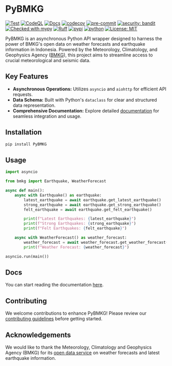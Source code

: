 # PyBMKG

[![Test](https://github.com/kiraware/PyBMKG/workflows/Test/badge.svg)](https://github.com/kiraware/PyBMKG/actions/workflows/test.yml)
[![CodeQL](https://github.com/kiraware/PyBMKG/workflows/CodeQL/badge.svg)](https://github.com/kiraware/PyBMKG/actions/workflows/codeql.yml)
[![Docs](https://readthedocs.org/projects/pybmkg/badge/?version=latest)](https://pybmkg.readthedocs.io/en/latest/?badge=latest)
[![codecov](https://codecov.io/gh/kiraware/PyBMKG/graph/badge.svg?token=MN6AXAHO0P)](https://codecov.io/gh/kiraware/PyBMKG)
[![pre-commit](https://img.shields.io/badge/pre--commit-enabled-brightgreen?logo=pre-commit&logoColor=white)](https://github.com/pre-commit/pre-commit)
[![security: bandit](https://img.shields.io/badge/security-bandit-yellow.svg)](https://github.com/PyCQA/bandit)
[![Checked with mypy](http://www.mypy-lang.org/static/mypy_badge.svg)](http://mypy-lang.org/)
[![Ruff](https://img.shields.io/endpoint?url=https://raw.githubusercontent.com/astral-sh/ruff/main/assets/badge/v2.json)](https://github.com/astral-sh/ruff)
[![pypi](https://img.shields.io/pypi/v/PyBMKG.svg)](https://pypi.org/project/PyBMKG/)
[![python](https://img.shields.io/pypi/pyversions/PyBMKG.svg)](https://pypi.org/project/PyBMKG/)
[![License: MIT](https://img.shields.io/badge/license-MIT-blue.svg)](https://opensource.org/license/MIT)

PyBMKG is an asynchronous Python API wrapper designed to harness the power of BMKG's open data
on weather forecasts and earthquake information in Indonesia. Powered by the Meteorology,
Climatology, and Geophysics Agency ([BMKG](https://bmkg.go.id/)), this project aims to streamline
access to crucial meteorological and seismic data.

## Key Features

- **Asynchronous Operations:** Utilizes `asyncio` and `aiohttp` for efficient API requests.
- **Data Schema:** Built with Python's `dataclass` for clear and structured data representation.
- **Comprehensive Documentation:** Explore detailed [documentation](https://pybmkg.readthedocs.io/en/latest/) for seamless integration and usage.

## Installation

```bash
pip install PyBMKG
```

## Usage

```python
import asyncio

from bmkg import Earthquake, WeatherForecast

async def main():
    async with Earthquake() as earthquake:
        latest_earthquake = await earthquake.get_latest_earthquake()
        strong_earthquake = await earthquake.get_strong_earthquake()
        felt_earthquake = await earthquake.get_felt_earthquake()

        print(f"Latest Earthquakes: {latest_earthquake}")
        print(f"Strong Earthquakes: {strong_earthquake}")
        print(f"Felt Earthquakes: {felt_earthquake}")

    async with WeatherForecast() as weather_forecast:
        weather_forecast = await weather_forecast.get_weather_forecast("11.01.01.2001")
        print(f"Weather Forecast: {weather_forecast}")

asyncio.run(main())
```

## Docs

You can start reading the documentation [here](https://pybmkg.readthedocs.io/en/latest/).

## Contributing

We welcome contributions to enhance PyBMKG! Please review our
[contributing guidelines](https://pybmkg.readthedocs.io/en/latest/how-to-guides/#contributing)
before getting started.

## Acknowledgements

We would like to thank the Meteorology, Climatology
and Geophysics Agency (BMKG) for its [open data service](https://data.bmkg.go.id/)
on weather forecasts and latest earthquake information.
